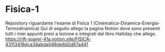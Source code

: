 # Fisica-1
Repository riguardante l'esame di Fisica 1 (Cinematica-Dinamica-Energia-Termodinamica) Qui di seguito allego la pagina Notion dove sono presenti tutti i miei appunti presi a lezione e integrati dal libro Halliday che allego.   https://rift-soarer-41a.notion.site/FISICA-43113418dca34abda046de8d2d87a441
